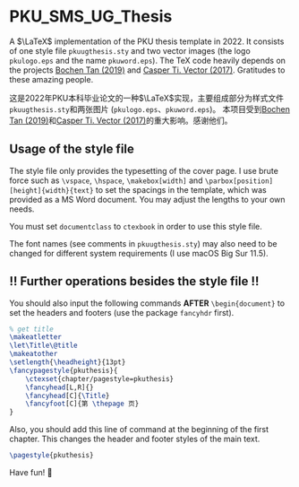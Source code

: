 # PKU_SMS_UG_Thesis
A $\LaTeX$ implementation of the PKU thesis template in 2022. It consists of one style file `pkuugthesis.sty` and two vector images (the logo `pkulogo.eps` and the name `pkuword.eps`).
The TeX code heavily depends on the projects [Bochen Tan (2019)](https://github.com/tbcdebug/PKU_EECS_UGR_THSS) and [Casper Ti. Vector (2017)]( https://github.com/JoeHF/aet_paper). Gratitudes to these amazing people.

这是2022年PKU本科毕业论文的一种$\LaTeX$实现，主要组成部分为样式文件`pkuugthesis.sty`和两张图片 (`pkulogo.eps`、`pkuword.eps`)。
本项目受到[Bochen Tan (2019)](https://github.com/tbcdebug/PKU_EECS_UGR_THSS)和[Casper Ti. Vector (2017)]( https://github.com/JoeHF/aet_paper)的重大影响。感谢他们。

## Usage of the style file
The style file only provides the typesetting of the cover page.
I use brute force such as `\vspace`, `\hspace`, `\makebox[width]` and `\parbox[position][height]{width}{text}` to set the spacings in the template, which was provided as a MS Word document. You may adjust the lengths to your own needs.

You must set `documentclass` to `ctexbook` in order to use this style file.

The font names (see comments in `pkuugthesis.sty`) may also need to be changed for different system requirements (I use macOS Big Sur 11.5).

## :bangbang: Further operations besides the style file :bangbang:
You should also input the following commands **AFTER** `\begin{document}` to set the headers and footers (use the package `fancyhdr` first).
```LaTeX
% get title
\makeatletter
\let\Title\@title
\makeatother
\setlength{\headheight}{13pt}
\fancypagestyle{pkuthesis}{
    \ctexset{chapter/pagestyle=pkuthesis}
    \fancyhead[L,R]{}
    \fancyhead[C]{\Title}
    \fancyfoot[C]{第 \thepage 页}
}
```
Also, you should add this line of command at the beginning of the first chapter. This changes the header and footer styles of the main text.
```LaTeX
\pagestyle{pkuthesis}
```

Have fun! :unicorn:
